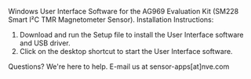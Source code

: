 Windows User Interface Software for the AG969 Evaluation Kit (SM228 Smart I²C TMR Magnetometer Sensor).
Installation Instructions:
   1. Download and run the Setup file to install the User Interface software and USB driver. 
   2. Click on the desktop shortcut to start the User Interface software.

Questions? We're here to help. E-mail us at sensor-apps[at]nve.com
